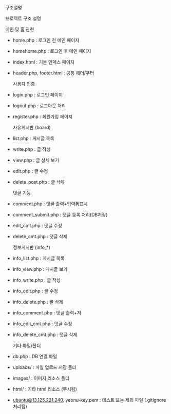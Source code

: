 구조설명

  프로젝트 구조 설명

  메인 및 홈 관련
- home.php : 로그인 전 메인 페이지
- homehome.php : 로그인 후 메인 페이지
- index.html : 기본 인덱스 페이지
- header.php, footer.html : 공통 헤더/푸터

  사용자 인증
- login.php : 로그인 페이지
- logout.php : 로그아웃 처리
- register.php : 회원가입 페이지

  자유게시판 (board)
- list.php : 게시글 목록
- write.php : 글 작성
- view.php : 글 상세 보기
- edit.php : 글 수정
- delete_post.php : 글 삭제

  댓글 기능
- comment.php : 댓글 출력+입력폼표시
- comment_submit.php : 댓글 등록 처리(DB저장)
- edit_cmt.php : 댓글 수정
- delete_cmt.php : 댓글 삭제

  정보게시판 (info_*)
- info_list.php : 게시글 목록
- info_view.php : 게시글 보기
- info_write.php : 글 작성
- info_edit.php : 글 수정
- info_delete.php : 글 삭제
- info_comment.php : 댓글 출력+저
- info_edit_cmt.php : 댓글 수정
- info_delete_cmt.php : 댓글 삭제

  기타 파일/폴더
- db.php : DB 연결 파일
- uploads/ : 파일 업로드 저장 폴더
- images/ : 이미지 리소스 폴더
- html/ : 기타 html 리소스 (무시됨)
- ubuntu@13.125.221.240, yeonu-key.pem : 테스트 또는 제외 파일 (.gitignore 처리됨)
